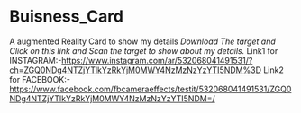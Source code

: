 # Buisness_Card
A augmented Reality Card to show my details
                         *Download The target and Click on this link and Scan the target to show about my details.*
Link1 for INSTAGRAM:-https://www.instagram.com/ar/532068041491531/?ch=ZGQ0NDg4NTZjYTlkYzRkYjM0MWY4NzMzNzYzYTI5NDM%3D
Link2 for  FACEBOOK:-https://www.facebook.com/fbcameraeffects/testit/532068041491531/ZGQ0NDg4NTZjYTlkYzRkYjM0MWY4NzMzNzYzYTI5NDM=/ 
